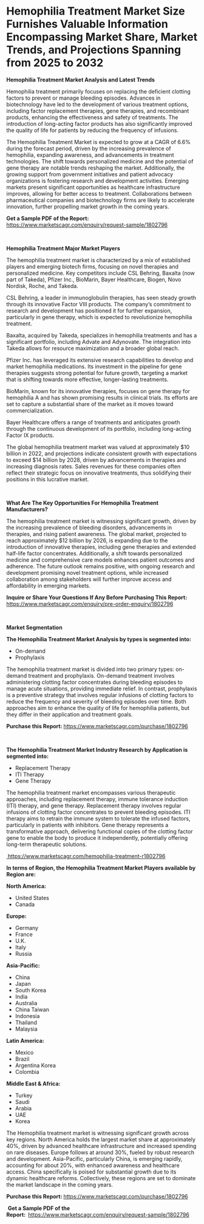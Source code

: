 <p><h1>Hemophilia Treatment Market Size Furnishes Valuable Information Encompassing Market Share, Market Trends, and Projections Spanning from 2025 to 2032</h1></p><p><strong>Hemophilia Treatment Market Analysis and Latest Trends</strong></p>
<p><p>Hemophilia treatment primarily focuses on replacing the deficient clotting factors to prevent or manage bleeding episodes. Advances in biotechnology have led to the development of various treatment options, including factor replacement therapies, gene therapies, and recombinant products, enhancing the effectiveness and safety of treatments. The introduction of long-acting factor products has also significantly improved the quality of life for patients by reducing the frequency of infusions.</p><p>The Hemophilia Treatment Market is expected to grow at a CAGR of 6.6% during the forecast period, driven by the increasing prevalence of hemophilia, expanding awareness, and advancements in treatment technologies. The shift towards personalized medicine and the potential of gene therapy are notable trends reshaping the market. Additionally, the growing support from government initiatives and patient advocacy organizations is fostering research and development activities. Emerging markets present significant opportunities as healthcare infrastructure improves, allowing for better access to treatment. Collaborations between pharmaceutical companies and biotechnology firms are likely to accelerate innovation, further propelling market growth in the coming years.</p></p>
<p><strong>Get a Sample PDF of the Report:&nbsp;</strong> <a href="https://www.marketscagr.com/enquiry/request-sample/1802796?utm_campaign=3571&utm_medium=2&utm_source=Github&utm_content=ia&utm_term=19042025&utm_id=hemophilia-treatment">https://www.marketscagr.com/enquiry/request-sample/1802796</a></p>
<p>&nbsp;</p>
<p><strong>Hemophilia Treatment Major Market Players</strong></p>
<p><p>The hemophilia treatment market is characterized by a mix of established players and emerging biotech firms, focusing on novel therapies and personalized medicine. Key competitors include CSL Behring, Baxalta (now part of Takeda), Pfizer Inc., BioMarin, Bayer Healthcare, Biogen, Novo Nordisk, Roche, and Takeda.</p><p>CSL Behring, a leader in immunoglobulin therapies, has seen steady growth through its innovative Factor VIII products. The company’s commitment to research and development has positioned it for further expansion, particularly in gene therapy, which is expected to revolutionize hemophilia treatment.</p><p>Baxalta, acquired by Takeda, specializes in hemophilia treatments and has a significant portfolio, including Advate and Adynovate. The integration into Takeda allows for resource maximization and a broader global reach.</p><p>Pfizer Inc. has leveraged its extensive research capabilities to develop and market hemophilia medications. Its investment in the pipeline for gene therapies suggests strong potential for future growth, targeting a market that is shifting towards more effective, longer-lasting treatments.</p><p>BioMarin, known for its innovative therapies, focuses on gene therapy for hemophilia A and has shown promising results in clinical trials. Its efforts are set to capture a substantial share of the market as it moves toward commercialization.</p><p>Bayer Healthcare offers a range of treatments and anticipates growth through the continuous development of its portfolio, including long-acting Factor IX products.</p><p>The global hemophilia treatment market was valued at approximately $10 billion in 2022, and projections indicate consistent growth with expectations to exceed $14 billion by 2028, driven by advancements in therapies and increasing diagnosis rates. Sales revenues for these companies often reflect their strategic focus on innovative treatments, thus solidifying their positions in this lucrative market.</p></p>
<p>&nbsp;</p>
<p><strong>What Are The Key Opportunities For Hemophilia Treatment Manufacturers?</strong></p>
<p><p>The hemophilia treatment market is witnessing significant growth, driven by the increasing prevalence of bleeding disorders, advancements in therapies, and rising patient awareness. The global market, projected to reach approximately $12 billion by 2026, is expanding due to the introduction of innovative therapies, including gene therapies and extended half-life factor concentrates. Additionally, a shift towards personalized medicine and comprehensive care models enhances patient outcomes and adherence. The future outlook remains positive, with ongoing research and development promising novel treatment options, while increased collaboration among stakeholders will further improve access and affordability in emerging markets.</p></p>
<p><strong>Inquire or Share Your Questions If Any Before Purchasing This Report:</strong> <a href="https://www.marketscagr.com/enquiry/pre-order-enquiry/1802796?utm_campaign=3571&utm_medium=2&utm_source=Github&utm_content=ia&utm_term=19042025&utm_id=hemophilia-treatment">https://www.marketscagr.com/enquiry/pre-order-enquiry/1802796</a></p>
<p>&nbsp;</p>
<p><strong>Market Segmentation</strong></p>
<p><strong>The Hemophilia Treatment Market Analysis by types is segmented into:</strong></p>
<p><ul><li>On-demand</li><li>Prophylaxis</li></ul></p>
<p><p>The hemophilia treatment market is divided into two primary types: on-demand treatment and prophylaxis. On-demand treatment involves administering clotting factor concentrates during bleeding episodes to manage acute situations, providing immediate relief. In contrast, prophylaxis is a preventive strategy that involves regular infusions of clotting factors to reduce the frequency and severity of bleeding episodes over time. Both approaches aim to enhance the quality of life for hemophilia patients, but they differ in their application and treatment goals.</p></p>
<p><strong>Purchase this Report:&nbsp;</strong><a href="https://www.marketscagr.com/purchase/1802796?utm_campaign=3571&utm_medium=2&utm_source=Github&utm_content=ia&utm_term=19042025&utm_id=hemophilia-treatment">https://www.marketscagr.com/purchase/1802796</a></p>
<p>&nbsp;</p>
<p><strong>The Hemophilia Treatment Market Industry Research by Application is segmented into:</strong></p>
<p><ul><li>Replacement Therapy</li><li>ITI Therapy</li><li>Gene Therapy</li></ul></p>
<p><p>The hemophilia treatment market encompasses various therapeutic approaches, including replacement therapy, immune tolerance induction (ITI) therapy, and gene therapy. Replacement therapy involves regular infusions of clotting factor concentrates to prevent bleeding episodes. ITI therapy aims to retrain the immune system to tolerate the infused factors, particularly in patients with inhibitors. Gene therapy represents a transformative approach, delivering functional copies of the clotting factor gene to enable the body to produce it independently, potentially offering long-term therapeutic solutions.</p></p>
<p><a href="https://www.marketscagr.com/hemophilia-treatment-r1802796?utm_campaign=3571&utm_medium=2&utm_source=Github&utm_content=ia&utm_term=19042025&utm_id=hemophilia-treatment">&nbsp;https://www.marketscagr.com/hemophilia-treatment-r1802796</a></p>
<p><strong>In terms of Region, the Hemophilia Treatment Market Players available by Region are:</strong></p>
<p>
    <p> <strong> North America: </strong>
        <ul>
            <li>United States</li>
            <li>Canada</li>
        </ul>
        </p> 
    <p> <strong> Europe: </strong>
        <ul>
            <li>Germany</li>
            <li>France</li>
            <li>U.K.</li>
            <li>Italy</li>
            <li>Russia</li>
        </ul>
        </p> 
    <p> <strong> Asia-Pacific: </strong>
        <ul>
            <li>China</li>
            <li>Japan</li>
            <li>South Korea</li>
            <li>India</li>
            <li>Australia</li>
            <li>China Taiwan</li>
            <li>Indonesia</li>
            <li>Thailand</li>
            <li>Malaysia</li>
        </ul>
        </p> 
    <p> <strong> Latin America: </strong>
        <ul>
            <li>Mexico</li>
            <li>Brazil</li>
            <li>Argentina Korea</li>
            <li>Colombia</li>
        </ul>
        </p> 
    <p> <strong> Middle East & Africa: </strong>
        <ul>
            <li>Turkey</li>
            <li>Saudi</li>
            <li>Arabia</li>
            <li>UAE</li>
            <li>Korea</li>
        </ul>
    </p>
    </p>
<p><p>The Hemophilia treatment market is witnessing significant growth across key regions. North America holds the largest market share at approximately 40%, driven by advanced healthcare infrastructure and increased spending on rare diseases. Europe follows at around 30%, fueled by robust research and development. Asia-Pacific, particularly China, is emerging rapidly, accounting for about 20%, with enhanced awareness and healthcare access. China specifically is poised for substantial growth due to its dynamic healthcare reforms. Collectively, these regions are set to dominate the market landscape in the coming years.</p></p>
<p><strong>Purchase this Report: </strong><a href="https://www.marketscagr.com/purchase/1802796?utm_campaign=3571&utm_medium=2&utm_source=Github&utm_content=ia&utm_term=19042025&utm_id=hemophilia-treatment">https://www.marketscagr.com/purchase/1802796</a></p>
<p>&nbsp;<strong>Get a Sample PDF of the Report:&nbsp;&nbsp;</strong><a href="https://www.marketscagr.com/enquiry/request-sample/1802796?utm_campaign=3571&utm_medium=2&utm_source=Github&utm_content=ia&utm_term=19042025&utm_id=hemophilia-treatment">https://www.marketscagr.com/enquiry/request-sample/1802796</a></p>
<p><strong></strong></p>
<p><p></p><p></p><p></p></p>